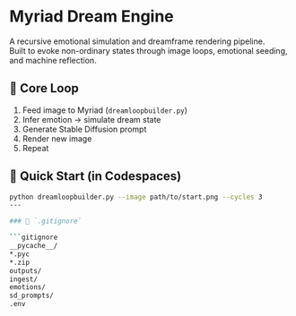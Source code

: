 # Myriad Dream Engine

A recursive emotional simulation and dreamframe rendering pipeline.  
Built to evoke non-ordinary states through image loops, emotional seeding, and machine reflection.

## 🔁 Core Loop

1. Feed image to Myriad (`dreamloopbuilder.py`)
2. Infer emotion → simulate dream state
3. Generate Stable Diffusion prompt
4. Render new image
5. Repeat

## 🚀 Quick Start (in Codespaces)

```bash
python dreamloopbuilder.py --image path/to/start.png --cycles 3
---

### 📄 `.gitignore`

```gitignore
__pycache__/
*.pyc
*.zip
outputs/
ingest/
emotions/
sd_prompts/
.env
